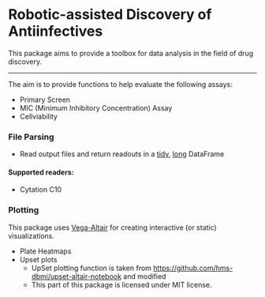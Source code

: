 # Robotic-assisted Discovery of Antiinfectives

This package aims to provide a toolbox for data analysis in the field of drug discovery.

---

The aim is to provide functions to help evaluate the following assays:
- Primary Screen
- MIC (Minimum Inhibitory Concentration) Assay
- Cellviability

### File Parsing
- Read output files and return readouts in a [tidy](https://r4ds.had.co.nz/tidy-data.html), [long](https://towardsdatascience.com/long-and-wide-formats-in-data-explained-e48d7c9a06cb) DataFrame

#### **Supported readers:**
- Cytation C10

### Plotting
This package uses [Vega-Altair](https://altair-viz.github.io/index.html) for creating interactive (or static) visualizations.

- Plate Heatmaps
- Upset plots
  - UpSet plotting function is taken from https://github.com/hms-dbmi/upset-altair-notebook and modified
  - This part of this package is licensed under MIT license.
<!-- https://testdriven.io/blog/python-project-workflow/ -->
